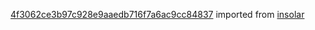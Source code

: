 [4f3062ce3b97c928e9aaedb716f7a6ac9cc84837](https://github.com/insolar/insolar/commit/4f3062ce3b97c928e9aaedb716f7a6ac9cc84837) imported from [insolar](https://github.com/insolar/insolar)
